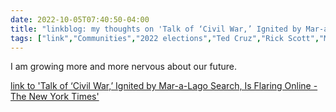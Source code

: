 ---date: 2022-10-05T07:40:50-04:00title: "linkblog: my thoughts on 'Talk of ‘Civil War,’ Ignited by Mar-a-Lago Search, Is Flaring Online - The New York Times'"tags: ["link","Communities","2022 elections","Ted Cruz","Rick Scott","Marjorie Taylor Greene","civil war rhetoric"]---I am growing more and more nervous about our future. [link to 'Talk of ‘Civil War,’ Ignited by Mar-a-Lago Search, Is Flaring Online - The New York Times'](https://www.nytimes.com/2022/10/05/us/politics/civil-war-social-media-trump.html)
